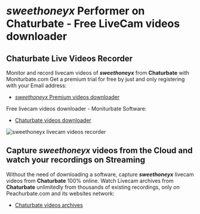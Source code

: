 # _sweethoneyx_ Performer on Chaturbate - Free LiveCam videos downloader

## Chaturbate Live Videos Recorder

Monitor and record livecam videos of **_sweethoneyx_** from **Chaturbate** with Moniturbate.com
Get a premium trial for free by just and only registering with your Email address:
* [_sweethoneyx_ Premium videos downloader](https://moniturbate.com/request-demo-licence-key.html)

Free livecam videos downloader - Moniturbate Software:
* [Chaturbate videos downloader](https://moniturbate.com/moniturbate-download-software.html)

![_sweethoneyx_ livecam videos recorder](https://peachurnet.com/templates/moniturbate-software.png)


## Capture _sweethoneyx_ videos from the Cloud and watch your recordings on Streaming

Without the need of downloading a software, capture **_sweethoneyx_** livecam videos from **Chaturbate** 100% online.
Watch Livecam archives from **Chaturbate** unlimitedly from thousands of existing recordings, only on Peachurbate.com and its websites network:
* [Chaturbate videos archives](https://peachurnet.com/)